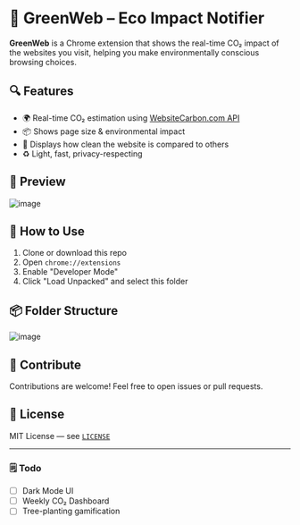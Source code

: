 # 🌿 GreenWeb – Eco Impact Notifier

**GreenWeb** is a Chrome extension that shows the real-time CO₂ impact of the websites you visit, helping you make environmentally conscious browsing choices.

## 🔍 Features

- 🌍 Real-time CO₂ estimation using [WebsiteCarbon.com API](https://www.websitecarbon.com/)
- 📦 Shows page size & environmental impact
- 🌱 Displays how clean the website is compared to others
- ♻️ Light, fast, privacy-respecting

## 📸 Preview

![image](https://github.com/user-attachments/assets/7d23c548-9cea-4202-bd53-06b008ef87e0)

## 🔧 How to Use

1. Clone or download this repo
2. Open `chrome://extensions`
3. Enable "Developer Mode"
4. Click "Load Unpacked" and select this folder

## 📦 Folder Structure
![image](https://github.com/user-attachments/assets/51b3463e-4596-4c7b-85be-981ae66f7a7e)



## 🤝 Contribute

Contributions are welcome! Feel free to open issues or pull requests.

## 📄 License

MIT License — see [`LICENSE`](LICENSE)

---

### 🗒️ Todo
- [ ] Dark Mode UI
- [ ] Weekly CO₂ Dashboard
- [ ] Tree-planting gamification
